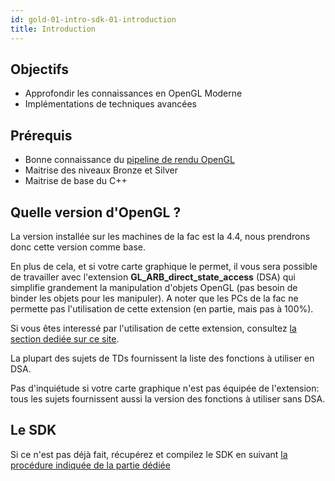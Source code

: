 ```yaml
---
id: gold-01-intro-sdk-01-introduction
title: Introduction
---
```


## Objectifs

- Approfondir les connaissances en OpenGL Moderne
- Implémentations de techniques avancées

## Prérequis

- Bonne connaissance du [pipeline de rendu OpenGL](https://www.khronos.org/opengl/wiki/Rendering_Pipeline_Overview)
- Maitrise des niveaux Bronze et Silver
- Maitrise de base du C++

## Quelle version d'OpenGL ?

La version installée sur les machines de la fac est la 4.4, nous prendrons donc cette version comme base.

En plus de cela, et si votre carte graphique le permet, il vous sera possible de travailler avec l'extension **GL_ARB_direct_state_access** (DSA) qui simplifie grandement la manipulation d'objets OpenGL (pas besoin de binder les objets pour les manipuler). A noter que les PCs de la fac ne permette pas l'utilisation de cette extension (en partie, mais pas à 100%).

Si vous êtes interessé par l'utilisation de cette extension, consultez [la section dediée sur ce site](gold-06-course-03-opengl-extensions#direct-state-access).

La plupart des sujets de TDs fournissent la liste des fonctions à utiliser en DSA.

Pas d'inquiétude si votre carte graphique n'est pas équipée de l'extension: tous les sujets fournissent aussi la version des fonctions à utiliser sans DSA.

## Le SDK

<span class="badge todo"></span> Si ce n'est pas déjà fait, récupérez et compilez le SDK en suivant [la procédure indiquée de la partie dédiée](intro-sdk-02-SDK-01-repository)